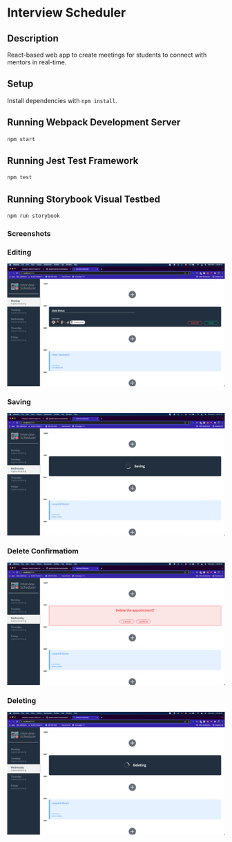 # Interview Scheduler
## Description
React-based web app to create meetings for students to connect with mentors in real-time.

## Setup

Install dependencies with `npm install`.

## Running Webpack Development Server

```sh
npm start
```

## Running Jest Test Framework

```sh
npm test
```

## Running Storybook Visual Testbed

```sh
npm run storybook
```

### Screenshots

### Editing
!["Editing"](https://github.com/glebshkut/InterviewScheduler/blob/master/docs/Editing.png)

### Saving
!["Saving"](https://github.com/glebshkut/InterviewScheduler/blob/master/docs/Saving.png)

### Delete Confirmatiom
!["Delete Confirm"](https://github.com/glebshkut/InterviewScheduler/blob/master/docs/Delete%20Confirm.png)

### Deleting
!["Deleting"](https://github.com/glebshkut/InterviewScheduler/blob/master/docs/Deleting.png)

